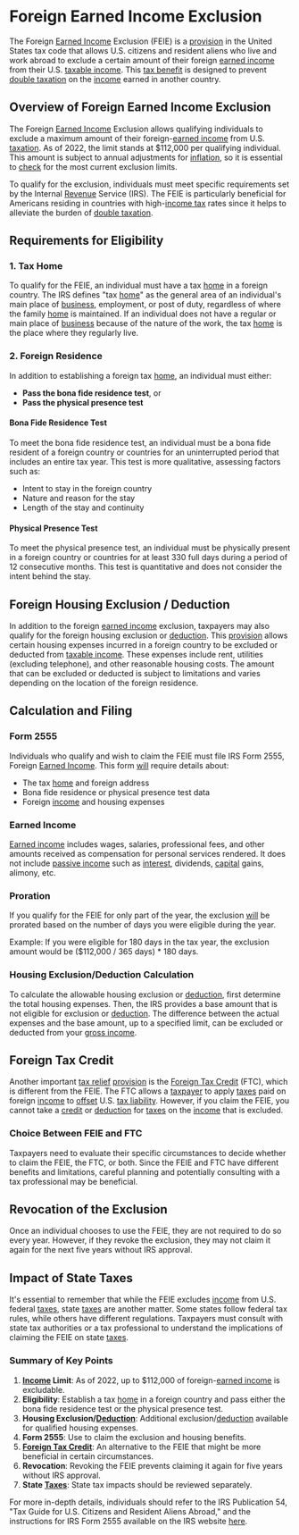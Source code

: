# Foreign Earned Income Exclusion

The Foreign [Earned Income](../e/earned_income.md) Exclusion (FEIE) is a [provision](../p/provision.md) in the United States tax code that allows U.S. citizens and resident aliens who live and work abroad to exclude a certain amount of their foreign [earned income](../e/earned_income.md) from their U.S. [taxable income](../t/taxable_income.md). This [tax benefit](../t/tax_benefit.md) is designed to prevent [double taxation](../d/double_taxation.md) on the [income](../i/income.md) earned in another country.

## Overview of Foreign Earned Income Exclusion

The Foreign [Earned Income](../e/earned_income.md) Exclusion allows qualifying individuals to exclude a maximum amount of their foreign-[earned income](../e/earned_income.md) from U.S. [taxation](../t/taxation.md). As of 2022, the limit stands at $112,000 per qualifying individual. This amount is subject to annual adjustments for [inflation](../i/inflation.md), so it is essential to [check](../c/check.md) for the most current exclusion limits.

To qualify for the exclusion, individuals must meet specific requirements set by the Internal [Revenue](../r/revenue.md) Service (IRS). The FEIE is particularly beneficial for Americans residing in countries with high-[income tax](../i/income_tax.md) rates since it helps to alleviate the burden of [double taxation](../d/double_taxation.md).

## Requirements for Eligibility

### 1. Tax Home

To qualify for the FEIE, an individual must have a tax [home](../h/home.md) in a foreign country. The IRS defines "tax [home](../h/home.md)" as the general area of an individual's main place of [business](../b/business.md), employment, or post of duty, regardless of where the family [home](../h/home.md) is maintained. If an individual does not have a regular or main place of [business](../b/business.md) because of the nature of the work, the tax [home](../h/home.md) is the place where they regularly live.

### 2. Foreign Residence

In addition to establishing a foreign tax [home](../h/home.md), an individual must either:
- **Pass the bona fide residence test**, or
- **Pass the physical presence test**

#### Bona Fide Residence Test

To meet the bona fide residence test, an individual must be a bona fide resident of a foreign country or countries for an uninterrupted period that includes an entire tax year. This test is more qualitative, assessing factors such as:
- Intent to stay in the foreign country
- Nature and reason for the stay
- Length of the stay and continuity

#### Physical Presence Test

To meet the physical presence test, an individual must be physically present in a foreign country or countries for at least 330 full days during a period of 12 consecutive months. This test is quantitative and does not consider the intent behind the stay.

## Foreign Housing Exclusion / Deduction

In addition to the foreign [earned income](../e/earned_income.md) exclusion, taxpayers may also qualify for the foreign housing exclusion or [deduction](../d/deduction.md). This [provision](../p/provision.md) allows certain housing expenses incurred in a foreign country to be excluded or deducted from [taxable income](../t/taxable_income.md). These expenses include rent, utilities (excluding telephone), and other reasonable housing costs. The amount that can be excluded or deducted is subject to limitations and varies depending on the location of the foreign residence.

## Calculation and Filing

### Form 2555

Individuals who qualify and wish to claim the FEIE must file IRS Form 2555, Foreign [Earned Income](../e/earned_income.md). This form [will](../w/will.md) require details about:
- The tax [home](../h/home.md) and foreign address
- Bona fide residence or physical presence test data
- Foreign [income](../i/income.md) and housing expenses

### Earned Income

[Earned income](../e/earned_income.md) includes wages, salaries, professional fees, and other amounts received as compensation for personal services rendered. It does not include [passive income](../p/passive_income.md) such as [interest](../i/interest.md), dividends, [capital](../c/capital.md) gains, alimony, etc.

### Proration

If you qualify for the FEIE for only part of the year, the exclusion [will](../w/will.md) be prorated based on the number of days you were eligible during the year. 

Example: If you were eligible for 180 days in the tax year, the exclusion amount would be ($112,000 / 365 days) * 180 days.

### Housing Exclusion/Deduction Calculation

To calculate the allowable housing exclusion or [deduction](../d/deduction.md), first determine the total housing expenses. Then, the IRS provides a base amount that is not eligible for exclusion or [deduction](../d/deduction.md). The difference between the actual expenses and the base amount, up to a specified limit, can be excluded or deducted from your [gross income](../g/gross_income.md).

## Foreign Tax Credit

Another important [tax relief](../t/tax_relief.md) [provision](../p/provision.md) is the [Foreign Tax Credit](../f/foreign_tax_credit.md) (FTC), which is different from the FEIE. The FTC allows a [taxpayer](../t/taxpayer.md) to apply [taxes](../t/taxes.md) paid on foreign [income](../i/income.md) to [offset](../o/offset.md) U.S. [tax liability](../t/tax_liability.md). However, if you claim the FEIE, you cannot take a [credit](../c/credit.md) or [deduction](../d/deduction.md) for [taxes](../t/taxes.md) on the [income](../i/income.md) that is excluded. 

### Choice Between FEIE and FTC

Taxpayers need to evaluate their specific circumstances to decide whether to claim the FEIE, the FTC, or both. Since the FEIE and FTC have different benefits and limitations, careful planning and potentially consulting with a tax professional may be beneficial. 

## Revocation of the Exclusion

Once an individual chooses to use the FEIE, they are not required to do so every year. However, if they revoke the exclusion, they may not claim it again for the next five years without IRS approval.

## Impact of State Taxes

It's essential to remember that while the FEIE excludes [income](../i/income.md) from U.S. federal [taxes](../t/taxes.md), state [taxes](../t/taxes.md) are another matter. Some states follow federal tax rules, while others have different regulations. Taxpayers must consult with state tax authorities or a tax professional to understand the implications of claiming the FEIE on state [taxes](../t/taxes.md).

### Summary of Key Points

1. **[Income](../i/income.md) Limit**: As of 2022, up to $112,000 of foreign-[earned income](../e/earned_income.md) is excludable.
2. **Eligibility**: Establish a tax [home](../h/home.md) in a foreign country and pass either the bona fide residence test or the physical presence test.
3. **Housing Exclusion/[Deduction](../d/deduction.md)**: Additional exclusion/[deduction](../d/deduction.md) available for qualified housing expenses.
4. **Form 2555**: Use to claim the exclusion and housing benefits.
5. **[Foreign Tax Credit](../f/foreign_tax_credit.md)**: An alternative to the FEIE that might be more beneficial in certain circumstances.
6. **Revocation**: Revoking the FEIE prevents claiming it again for five years without IRS approval.
7. **State [Taxes](../t/taxes.md)**: State tax impacts should be reviewed separately.

For more in-depth details, individuals should refer to the IRS Publication 54, "Tax Guide for U.S. Citizens and Resident Aliens Abroad," and the instructions for IRS Form 2555 available on the IRS website [here](https://www.irs.gov/forms-pubs/about-form-2555).